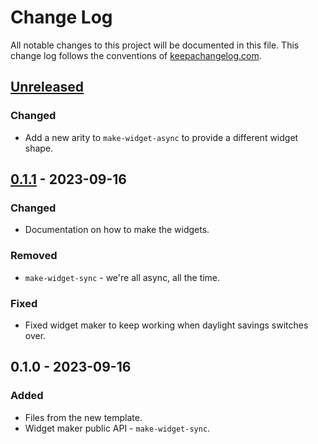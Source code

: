 # Change Log
All notable changes to this project will be documented in this file. This change log follows the conventions of [keepachangelog.com](http://keepachangelog.com/).

## [Unreleased]
### Changed
- Add a new arity to `make-widget-async` to provide a different widget shape.

## [0.1.1] - 2023-09-16
### Changed
- Documentation on how to make the widgets.

### Removed
- `make-widget-sync` - we're all async, all the time.

### Fixed
- Fixed widget maker to keep working when daylight savings switches over.

## 0.1.0 - 2023-09-16
### Added
- Files from the new template.
- Widget maker public API - `make-widget-sync`.

[Unreleased]: https://sourcehost.site/your-name/exercies_1/compare/0.1.1...HEAD
[0.1.1]: https://sourcehost.site/your-name/exercies_1/compare/0.1.0...0.1.1
